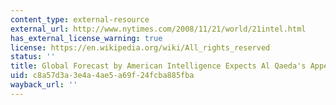 ```yaml
---
content_type: external-resource
external_url: http://www.nytimes.com/2008/11/21/world/21intel.html
has_external_license_warning: true
license: https://en.wikipedia.org/wiki/All_rights_reserved
status: ''
title: Global Forecast by American Intelligence Expects Al Qaeda's Appeal to Falter
uid: c8a57d3a-3e4a-4ae5-a69f-24fcba885fba
wayback_url: ''
---
```


